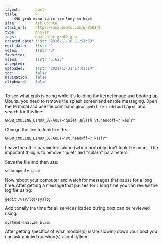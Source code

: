 ```yaml
---
layout:       post
title:        >
    GNU grub menu takes too long to boot
site:         Ask Ubuntu
stack_url:    https://askubuntu.com/q/850840
type:         Answer
tags:         dual-boot grub2 gnu
created_date: !!str "2016-11-18 11:53:39"
edit_date:    !!str ""
votes:        !!str "3"
favorites:    
views:        !!str "5,623"
accepted:     
uploaded:     !!str "2021-12-31 17:41:14"
toc:          false
navigation:   false
clipboard:    false
---
```


To see what grub is doing while it's loading the kernel image and booting up Ubuntu you need to remove the splash screen and enable messaging. Open the terminal and use the command `gksu gedit /etc/default/grub` and search for this line:

``` 
GRUB_CMDLINE_LINUX_DEFAULT="quiet splash vt.handoff=7 kaslr"

```

Change the line to look like this:

``` 
GRUB_CMDLINE_LINUX_DEFAULT="vt.handoff=7 kaslr"

```

Leave the other parameters alone (which probably don't look like mine). The important thing is to remove "quiet" and "splash" parameters.

Save the file and then use:

``` 
sudo update-grub

```

Now reboot your computer and watch for messages that pause for a long time. After getting a message that pauses for a long time you can review the log file using:

``` 
gedit /var/log/syslog

```

Additionally the time for all services loaded during boot can be reviewed using:

``` 
systemd-analyze blame

```

After getting specifics of what module(s) is/are slowing down your boot you can ask pointed question(s) about it/them
